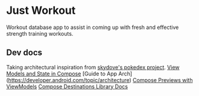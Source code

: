 # Just Workout
Workout database app to assist in coming up with fresh and effective strength training workouts.

## Dev docs
Taking architectural inspiration from [skydove's pokedex project](https://github.com/skydoves/Pokedex).
[View Models and State in Compose](https://developer.android.com/codelabs/basic-android-kotlin-compose-viewmodel-and-state#10)
[Guide to App Arch] (https://developer.android.com/topic/architecture)
[Compose Previews with ViewModels](https://developer.android.com/jetpack/compose/tooling/previews#preview-viewmodel)
[Compose Destinations Library Docs](https://composedestinations.rafaelcosta.xyz/)
